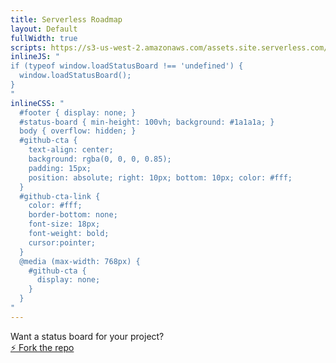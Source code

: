```yaml
---
title: Serverless Roadmap
layout: Default
fullWidth: true
scripts: https://s3-us-west-2.amazonaws.com/assets.site.serverless.com/apps/status-board/status-board-loader.js
inlineJS: "
if (typeof window.loadStatusBoard !== 'undefined') {
  window.loadStatusBoard();
}
"
inlineCSS: "
  #footer { display: none; }
  #status-board { min-height: 100vh; background: #1a1a1a; }
  body { overflow: hidden; }
  #github-cta {
    text-align: center;
    background: rgba(0, 0, 0, 0.85);
    padding: 15px;
    position: absolute; right: 10px; bottom: 10px; color: #fff;
  }
  #github-cta-link {
    color: #fff;
    border-bottom: none;
    font-size: 18px;
    font-weight: bold;
    cursor:pointer;
  }
  @media (max-width: 768px) {
    #github-cta {
      display: none;
    }
  }
"
---
```


<div id="status-board"></div>

<div id="github-cta">
  <div>Want a status board for your project?</div>
  <div>
    <a
      id="github-cta-link"
      target="_blank"
      href="https://github.com/serverless/scope">
      ⚡️ Fork the repo
    </a>
  </div>
</div>
